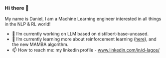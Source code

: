 ### Hi there 👋
My name is Daniel, I am a Machine Learning engineer interested in all things in the NLP & RL world!

- 🔭 I’m currently working on LLM based on distilbert-base-uncased.
- 🌱 I’m currently learning more about reinforcement learning ([here](https://github.com/danlagos/atari-games-q-network.git)), and the new MAMBA algorithm.
- 📫 How to reach me: my linkedin profile - www.linkedin.com/in/d-lagos/

<!--
**danlagos/danlagos** is a ✨ _special_ ✨ repository because its `README.md` (this file) appears on your GitHub profile.

Here are some ideas to get you started:
- 🤔 I’m looking for help with ...
- 💬 Ask me about ...
- 👯 I’m looking to collaborate on ...
- 😄 Pronouns: He/Him
- ⚡ Fun fact: ...

I need to somehow get someone a good repo that shows an NLP algorithm

-->

